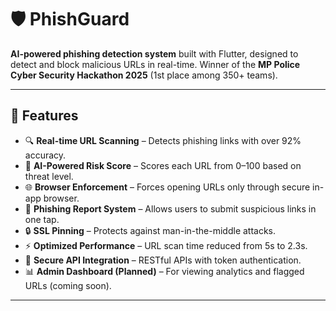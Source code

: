 # 🛡️ PhishGuard

**AI-powered phishing detection system** built with Flutter, designed to detect and block malicious URLs in real-time. Winner of the **MP Police Cyber Security Hackathon 2025** (1st place among 350+ teams).

---

## 🚀 Features

- 🔍 **Real-time URL Scanning** – Detects phishing links with over 92% accuracy.
- 🧠 **AI-Powered Risk Score** – Scores each URL from 0–100 based on threat level.
- 🌐 **Browser Enforcement** – Forces opening URLs only through secure in-app browser.
- 🚨 **Phishing Report System** – Allows users to submit suspicious links in one tap.
- 🔒 **SSL Pinning** – Protects against man-in-the-middle attacks.
- ⚡ **Optimized Performance** – URL scan time reduced from 5s to 2.3s.
- 🔁 **Secure API Integration** – RESTful APIs with token authentication.
- 📊 **Admin Dashboard (Planned)** – For viewing analytics and flagged URLs (coming soon).

---

